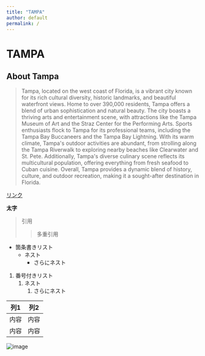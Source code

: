 ```yaml
---
title: "TAMPA"
author: default
permalink: /
---
```









# TAMPA
## About Tampa
>Tampa, located on the west coast of Florida, is a vibrant city known for its rich cultural diversity, historic landmarks, and beautiful waterfront views. Home to over 390,000 residents, Tampa offers a blend of urban sophistication and natural beauty. The city boasts a thriving arts and entertainment scene, with attractions like the Tampa Museum of Art and the Straz Center for the Performing Arts. Sports enthusiasts flock to Tampa for its professional teams, including the Tampa Bay Buccaneers and the Tampa Bay Lightning. With its warm climate, Tampa's outdoor activities are abundant, from strolling along the Tampa Riverwalk to exploring nearby beaches like Clearwater and St. Pete. Additionally, Tampa's diverse culinary scene reflects its multicultural population, offering everything from fresh seafood to Cuban cuisine. Overall, Tampa provides a dynamic blend of history, culture, and outdoor recreation, making it a sought-after destination in Florida.

[リンク](https://www.google.co.jp/)

**太字**

> 引用
>> 多重引用


- 箇条書きリスト
  - ネスト
    - さらにネスト


1. 番号付きリスト
   1. ネスト
      1. さらにネスト


| 列1  | 列2  |
|-----|-----|
| 内容  | 内容  |
| 内容  | 内容  |

![image](/GHPages_WebSite/assets/images/logo-150.png)
